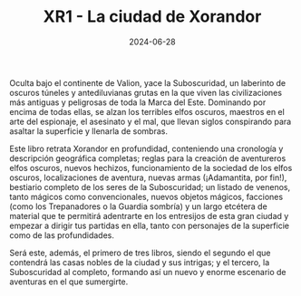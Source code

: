 ﻿---
title: XR1 - La ciudad de Xorandor
summary: Xorandor, una ciudad tan hermosa como peligrosa, donde la muerte acecha en cada callejón y el miedo es la única ley; donde las ruinas de las casas caídas en los conflictos del ayer alimentan los fuegos bélicos del ahora. Xorandor la grande, malévola y astuta; elegante y fiera; mortífera y cruel, como los seres que la habitan.
authors:
  - Diego Marqués Vega
date: 2024-06-28
type: post
categories:
- Clásicos de la Marca
- Línea XR
tags:
- Xorandor
- Gazetteer

minlevels: ""
maxlevels: ""
prices: 25€
session: ""
mincharacters: ""
maxcharacters: ""
eval: oficial
cover: "xr1-la-ciudad-de-xorandor.jpg"
download: "xr1-la-ciudad-de-xorandor.pdf"
moreinfo: "https://tesorosdelamarca.com/producto/la-ciudad-de-xorandor/"
license: "OGL"
draft: false

---
Oculta bajo el continente de Valion, yace la Suboscuridad, un laberinto de oscuros túneles y antediluvianas grutas en la que viven las civilizaciones más antiguas y peligrosas de toda la Marca del Este. Dominando por encima de todas ellas, se alzan los terribles elfos oscuros, maestros en el arte del espionaje, el asesinato y el mal, que llevan siglos conspirando para asaltar la superficie y llenarla de sombras.

Este libro retrata Xorandor en profundidad, conteniendo una cronología y descripción geográfica completas; reglas para la creación de aventureros elfos oscuros, nuevos hechizos, funcionamiento de la sociedad de los elfos oscuros, localizaciones de aventura, nuevas armas (¡Adamantita, por fin!), bestiario completo de los seres de la Suboscuridad; un listado de venenos, tanto mágicos como convencionales, nuevos objetos mágicos, facciones (como los Trepanadores o la Guardia sombría) y un largo etcétera de material que te permitirá adentrarte en los entresijos de esta gran ciudad y empezar a dirigir tus partidas en ella, tanto con personajes de la superficie como de las profundidades.

Será este, además, el primero de tres libros, siendo el segundo el que contendrá las casas nobles de la ciudad y sus intrigas; y el tercero, la Suboscuridad al completo, formando así un nuevo y enorme escenario de aventuras en el que sumergirte.
